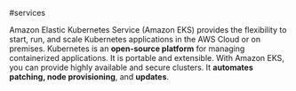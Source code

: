 #services 

Amazon Elastic Kubernetes Service (Amazon EKS) provides the flexibility to start, run, and scale Kubernetes applications in the AWS Cloud or on premises. Kubernetes is an **open-source platform** for managing containerized applications. It is portable and extensible.
With Amazon EKS, you can provide highly available and secure clusters. It **automates**
**patching, node provisioning**, and **updates**.